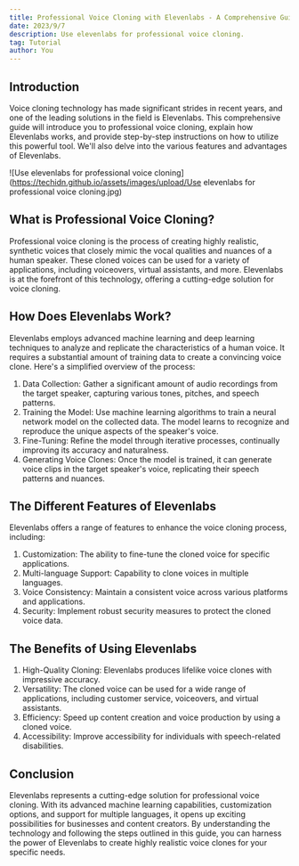 ```yaml
---
title: Professional Voice Cloning with Elevenlabs - A Comprehensive Guide
date: 2023/9/7
description: Use elevenlabs for professional voice cloning. 
tag: Tutorial
author: You
---
```


## Introduction
Voice cloning technology has made significant strides in recent years, and one of the leading solutions in the field is Elevenlabs. This comprehensive guide will introduce you to professional voice cloning, explain how Elevenlabs works, and provide step-by-step instructions on how to utilize this powerful tool. We'll also delve into the various features and advantages of Elevenlabs.

![Use elevenlabs for professional voice cloning](https://techidn.github.io/assets/images/upload/Use elevenlabs for professional voice cloning.jpg)

## What is Professional Voice Cloning?
Professional voice cloning is the process of creating highly realistic, synthetic voices that closely mimic the vocal qualities and nuances of a human speaker. These cloned voices can be used for a variety of applications, including voiceovers, virtual assistants, and more. Elevenlabs is at the forefront of this technology, offering a cutting-edge solution for voice cloning.

## How Does Elevenlabs Work?
Elevenlabs employs advanced machine learning and deep learning techniques to analyze and replicate the characteristics of a human voice. It requires a substantial amount of training data to create a convincing voice clone. Here's a simplified overview of the process:

1. Data Collection: Gather a significant amount of audio recordings from the target speaker, capturing various tones, pitches, and speech patterns.
2. Training the Model: Use machine learning algorithms to train a neural network model on the collected data. The model learns to recognize and reproduce the unique aspects of the speaker's voice.
3. Fine-Tuning: Refine the model through iterative processes, continually improving its accuracy and naturalness.
4. Generating Voice Clones: Once the model is trained, it can generate voice clips in the target speaker's voice, replicating their speech patterns and nuances.

## The Different Features of Elevenlabs
Elevenlabs offers a range of features to enhance the voice cloning process, including:

1. Customization: The ability to fine-tune the cloned voice for specific applications.
2. Multi-language Support: Capability to clone voices in multiple languages.
3. Voice Consistency: Maintain a consistent voice across various platforms and applications.
4. Security: Implement robust security measures to protect the cloned voice data.

## The Benefits of Using Elevenlabs
1. High-Quality Cloning: Elevenlabs produces lifelike voice clones with impressive accuracy.
2. Versatility: The cloned voice can be used for a wide range of applications, including customer service, voiceovers, and virtual assistants.
3. Efficiency: Speed up content creation and voice production by using a cloned voice.
4. Accessibility: Improve accessibility for individuals with speech-related disabilities.

## Conclusion
Elevenlabs represents a cutting-edge solution for professional voice cloning. With its advanced machine learning capabilities, customization options, and support for multiple languages, it opens up exciting possibilities for businesses and content creators. By understanding the technology and following the steps outlined in this guide, you can harness the power of Elevenlabs to create highly realistic voice clones for your specific needs.